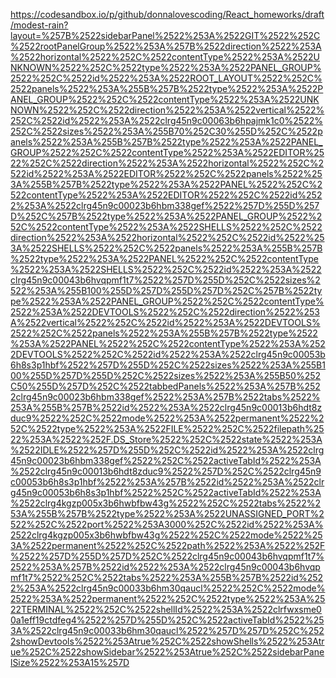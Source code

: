 https://codesandbox.io/p/github/donnalovescoding/React_homeworks/draft/modest-rain?layout=%257B%2522sidebarPanel%2522%253A%2522GIT%2522%252C%2522rootPanelGroup%2522%253A%257B%2522direction%2522%253A%2522horizontal%2522%252C%2522contentType%2522%253A%2522UNKNOWN%2522%252C%2522type%2522%253A%2522PANEL_GROUP%2522%252C%2522id%2522%253A%2522ROOT_LAYOUT%2522%252C%2522panels%2522%253A%255B%257B%2522type%2522%253A%2522PANEL_GROUP%2522%252C%2522contentType%2522%253A%2522UNKNOWN%2522%252C%2522direction%2522%253A%2522vertical%2522%252C%2522id%2522%253A%2522clrg45n9c00063b6hpajmk1c0%2522%252C%2522sizes%2522%253A%255B70%252C30%255D%252C%2522panels%2522%253A%255B%257B%2522type%2522%253A%2522PANEL_GROUP%2522%252C%2522contentType%2522%253A%2522EDITOR%2522%252C%2522direction%2522%253A%2522horizontal%2522%252C%2522id%2522%253A%2522EDITOR%2522%252C%2522panels%2522%253A%255B%257B%2522type%2522%253A%2522PANEL%2522%252C%2522contentType%2522%253A%2522EDITOR%2522%252C%2522id%2522%253A%2522clrg45n9c00023b6hbm338gef%2522%257D%255D%257D%252C%257B%2522type%2522%253A%2522PANEL_GROUP%2522%252C%2522contentType%2522%253A%2522SHELLS%2522%252C%2522direction%2522%253A%2522horizontal%2522%252C%2522id%2522%253A%2522SHELLS%2522%252C%2522panels%2522%253A%255B%257B%2522type%2522%253A%2522PANEL%2522%252C%2522contentType%2522%253A%2522SHELLS%2522%252C%2522id%2522%253A%2522clrg45n9c00043b6hvqpmf1t7%2522%257D%255D%252C%2522sizes%2522%253A%255B100%255D%257D%255D%257D%252C%257B%2522type%2522%253A%2522PANEL_GROUP%2522%252C%2522contentType%2522%253A%2522DEVTOOLS%2522%252C%2522direction%2522%253A%2522vertical%2522%252C%2522id%2522%253A%2522DEVTOOLS%2522%252C%2522panels%2522%253A%255B%257B%2522type%2522%253A%2522PANEL%2522%252C%2522contentType%2522%253A%2522DEVTOOLS%2522%252C%2522id%2522%253A%2522clrg45n9c00053b6h8s3p1hbf%2522%257D%255D%252C%2522sizes%2522%253A%255B100%255D%257D%255D%252C%2522sizes%2522%253A%255B50%252C50%255D%257D%252C%2522tabbedPanels%2522%253A%257B%2522clrg45n9c00023b6hbm338gef%2522%253A%257B%2522tabs%2522%253A%255B%257B%2522id%2522%253A%2522clrg45n9c00013b6hdt8zduc9%2522%252C%2522mode%2522%253A%2522permanent%2522%252C%2522type%2522%253A%2522FILE%2522%252C%2522filepath%2522%253A%2522%252F.DS_Store%2522%252C%2522state%2522%253A%2522IDLE%2522%257D%255D%252C%2522id%2522%253A%2522clrg45n9c00023b6hbm338gef%2522%252C%2522activeTabId%2522%253A%2522clrg45n9c00013b6hdt8zduc9%2522%257D%252C%2522clrg45n9c00053b6h8s3p1hbf%2522%253A%257B%2522id%2522%253A%2522clrg45n9c00053b6h8s3p1hbf%2522%252C%2522activeTabId%2522%253A%2522clrg4kgzp005x3b6hwbfbw43g%2522%252C%2522tabs%2522%253A%255B%257B%2522type%2522%253A%2522UNASSIGNED_PORT%2522%252C%2522port%2522%253A3000%252C%2522id%2522%253A%2522clrg4kgzp005x3b6hwbfbw43g%2522%252C%2522mode%2522%253A%2522permanent%2522%252C%2522path%2522%253A%2522%252F%2522%257D%255D%257D%252C%2522clrg45n9c00043b6hvqpmf1t7%2522%253A%257B%2522id%2522%253A%2522clrg45n9c00043b6hvqpmf1t7%2522%252C%2522tabs%2522%253A%255B%257B%2522id%2522%253A%2522clrg45n9c00033b6hm30qaucl%2522%252C%2522mode%2522%253A%2522permanent%2522%252C%2522type%2522%253A%2522TERMINAL%2522%252C%2522shellId%2522%253A%2522clrfwxsme00a1eff19ctdfeg4%2522%257D%255D%252C%2522activeTabId%2522%253A%2522clrg45n9c00033b6hm30qaucl%2522%257D%257D%252C%2522showDevtools%2522%253Atrue%252C%2522showShells%2522%253Atrue%252C%2522showSidebar%2522%253Atrue%252C%2522sidebarPanelSize%2522%253A15%257D